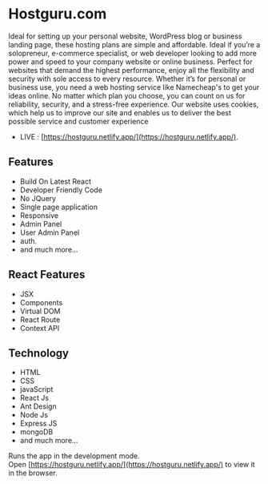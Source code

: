 # Hostguru.com
Ideal for setting up your personal website, WordPress blog or business landing page, these hosting plans are simple and affordable.
Ideal if you’re a solopreneur, e-commerce specialist, or web developer looking to add more power and speed to your company website or online business.
Perfect for websites that demand the highest performance, enjoy all the flexibility and security with sole access to every resource.
Whether it’s for personal or business use, you need a web hosting service like Namecheap's to get your ideas online. No matter which plan you choose, you can count on us for reliability, security, and a stress-free experience. Our website uses cookies, which help us to improve our site and enables us to deliver the best possible service and customer experience

* LIVE : [https://hostguru.netlify.app/](https://hostguru.netlify.app/).


## Features
* Build On Latest React
* Developer Friendly Code
* No JQuery
* Single page application
* Responsive
* Admin Panel
* User Admin Panel
* auth.
* and much more...


## React Features
* JSX
* Components
* Virtual DOM
* React Route
* Context API


## Technology
* HTML
* CSS
* javaScript
* React Js
* Ant Design
* Node Js
* Express JS
* mongoDB
* and much more...


Runs the app in the development mode.\
Open [https://hostguru.netlify.app/](https://hostguru.netlify.app/) to view it in the browser.
